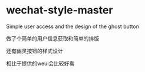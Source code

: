 # wechat-style-master
Simple user access and the design of the ghost button



做了个简单的用户信息获取和简单的排版

还有幽灵按钮的样式设计

相比于提供的weui会比较好看
